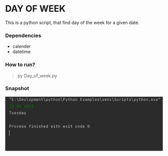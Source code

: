 # DAY OF WEEK

This is a python script, that find day of the week for a given date.

### Dependencies
* calender
* datetime

### How to run?
> py Day_of_week.py

### Snapshot
![snapshot](snapshot.PNG)